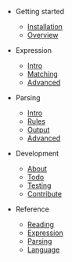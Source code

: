 
* Getting started

  * [Installation](install)
  * [Overview](overview)

* Expression

  * [Intro](expr/intro)
  * [Matching](expr/match)
  * [Advanced](expr/adv)

* Parsing

  * [Intro](parse/intro)
  * [Rules](parse/rule)
  * [Output](parse/output)
  * [Advanced](parse/adv)

* Development

  * [About](dev/about)
  * [Todo](dev/todo)
  * [Testing](dev/test)
  * [Contribute](dev/contrib)

* Reference

  * [Reading](ref/read)
  * [Expression](ref/expr)
  * [Parsing](ref/parse)
  * [Language](ref/lang)
